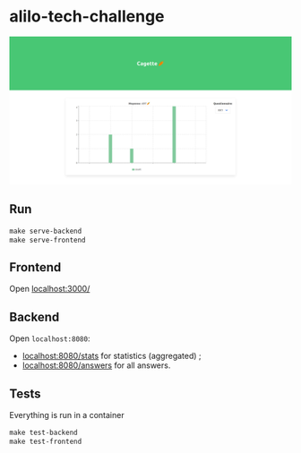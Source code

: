 # alilo-tech-challenge

![preview](preview.png)

## Run

    make serve-backend
    make serve-frontend

## Frontend

Open [localhost:3000/](http://localhost:3000)

## Backend

Open `localhost:8080`:

* [localhost:8080/stats](http://localhost:8080/stats) for statistics (aggregated) ;
* [localhost:8080/answers](http://localhost:8080/answers) for all answers.

## Tests

Everything is run in a container

    make test-backend
    make test-frontend
